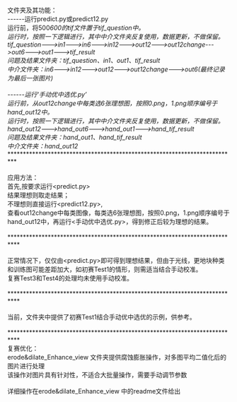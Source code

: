 <Br/>文件夹及其功能：
<Br/>------运行predict.py或predict12.py
<Br/>运行前，将500*600的tif文件置于tif_question中。
<Br/>运行时，按照一下逻辑进行，其中中介文件夹反复使用，数据更新，不做保留。
<Br/>tif_question--->in1--->in6--->in12--->out12--->out12change--->out6--->out1--->tif_result
<Br/>问题及结果文件夹：tif_question、in1、out1、tif_result
<Br/>中介文件夹：in6--->in12--->out12--->out12change--->out6(最终记录为最后一张图片)
<Br/>
<Br/>------运行‘手动优中选优.py’
<Br/>运行前，从out12change中每类选6张理想图，按照0.png，1.png顺序编号于hand_out12中。
<Br/>运行时，按照一下逻辑进行，其中中介文件夹反复使用，数据更新，不做保留。
<Br/>hand_out12--->hand_out6--->hand_out1--->hand_tif_result
<Br/>问题及结果文件夹：hand_out1、hand_tif_result
<Br/>中介文件夹：hand_out12
<Br/>***************************************************************************
<Br/>
<Br/>应用方法：
<Br/>首先,按要求运行<predict.py>
<Br/>结果理想则取走结果；
<Br/>不理想则直接运行<predict12.py>,
<Br/>查看out12change中每类图像，每类选6张理想图，按照0.png，1.png顺序编号于hand_out12中，再运行<手动优中选优.py>，得到修正后较为理想的结果。
<Br/>
<Br/>***************************************************************************
<Br/>
<Br/>正常情况下，仅仅由<predict.py>即可得到理想结果，但由于光线，更地块种类和训练图可能差距加大，如初赛Test1的情形，则需适当结合手动校准。
<Br/>复赛Test3和Test4的处理均未使用手动校准。
<Br/>
<Br/>***************************************************************************
<Br/>
<Br/>当前，文件夹中提供了初赛Test1结合手动优中选优的示例，供参考。
<Br/>
<Br/>***************************************************************************
<Br/>复赛优化：
<Br/>erode&dilate_Enhance_view 文件夹提供腐蚀膨胀操作，对多图平均二值化后的图片进行处理
<Br/>该操作对图片具有针对性，不适合大批量操作，需要手动调节参数
<Br/>
<Br/>详细操作在erode&dilate_Enhance_view 中的readme文件给出
